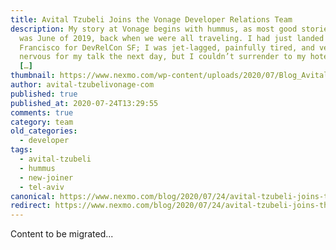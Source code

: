 ```yaml
---
title: Avital Tzubeli Joins the Vonage Developer Relations Team
description: My story at Vonage begins with hummus, as most good stories do. It
  was June of 2019, back when we were all traveling. I had just landed in San
  Francisco for DevRelCon SF; I was jet-lagged, painfully tired, and very
  nervous for my talk the next day, but I couldn’t surrender to my hotel room
  […]
thumbnail: https://www.nexmo.com/wp-content/uploads/2020/07/Blog_Avital-Tzubeli_1200x600.png
author: avital-tzubelivonage-com
published: true
published_at: 2020-07-24T13:29:55
comments: true
category: team
old_categories:
  - developer
tags:
  - avital-tzubeli
  - hummus
  - new-joiner
  - tel-aviv
canonical: https://www.nexmo.com/blog/2020/07/24/avital-tzubeli-joins-the-vonage-developer-relations-team
redirect: https://www.nexmo.com/blog/2020/07/24/avital-tzubeli-joins-the-vonage-developer-relations-team
---
```

Content to be migrated...